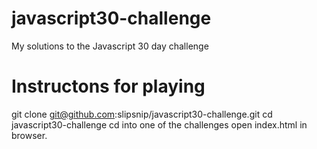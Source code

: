 # javascript30-challenge
My solutions to the Javascript 30 day challenge

# Instructons for playing
git clone git@github.com:slipsnip/javascript30-challenge.git
cd javascript30-challenge
cd into one of the challenges
open index.html in browser.
